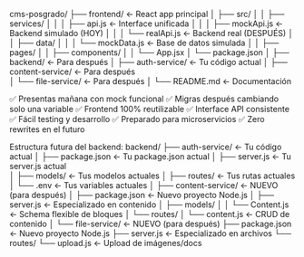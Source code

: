 cms-posgrado/
├── frontend/                  ← React app principal
│   ├── src/
│   │   ├── services/
│   │   │   ├── api.js        ← Interface unificada
│   │   │   ├── mockApi.js    ← Backend simulado (HOY)
│   │   │   └── realApi.js    ← Backend real (DESPUÉS)
│   │   ├── data/
│   │   │   └── mockData.js   ← Base de datos simulada
│   │   ├── pages/
│   │   ├── components/
│   │   └── App.jsx
│   └── package.json
│
├── backend/                   ← Para después
│   ├── auth-service/         ← Tu código actual
│   ├── content-service/      ← Para después  
│   └── file-service/         ← Para después
│
└── README.md                 ← Documentación

✅ Presentas mañana con mock funcional
✅ Migras después cambiando solo una variable
✅ Frontend 100% reutilizable
✅ Interface API consistente
✅ Fácil testing y desarrollo
✅ Preparado para microservicios
✅ Zero rewrites en el futuro



Estructura futura del backend:
backend/
├── auth-service/           ← Tu código actual
│   ├── package.json       ← Tu package.json actual
│   ├── server.js          ← Tu server.js actual  
│   ├── models/            ← Tus modelos actuales
│   ├── routes/            ← Tus rutas actuales
│   └── .env               ← Tus variables actuales
│
├── content-service/        ← NUEVO (para después)
│   ├── package.json       ← Nuevo proyecto Node.js
│   ├── server.js          ← Especializado en contenido
│   ├── models/
│   │   └── Content.js     ← Schema flexible de bloques
│   └── routes/
│       └── content.js     ← CRUD de contenido
│
└── file-service/           ← NUEVO (para después)
    ├── package.json       ← Nuevo proyecto Node.js
    ├── server.js          ← Especializado en archivos
    └── routes/
        └── upload.js      ← Upload de imágenes/docs